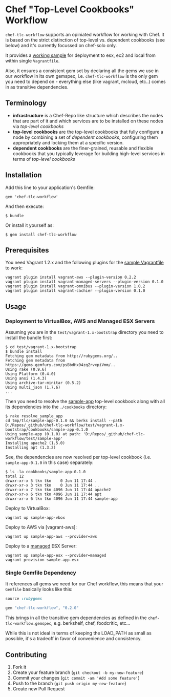 # Chef "Top-Level Cookbooks" Workflow

`chef-tlc-workflow` supports an opiniated workflow for working with Chef. It is based on the strict distinction of top-level vs. dependent cookbooks (see below) and it's currently focussed on chef-solo only.

It provides a [working sample](https://github.com/tknerr/chef-tlc-workflow/tree/master/test/vagrant-1.x-bootstrap) for deployment to esx, ec2 and local from within single `Vagrantfile`.

Also, it ensures a consistent gem set by declaring all the gems we use in our workflow in its own gemspec, i.e. `chef-tlc-workflow` is the only gem you need to depend on - everything else (like vagrant, mcloud, etc..) comes in as transitive dependencies.


## Terminology

* **infrastructure** is a Chef-Repo like structure which describes the nodes that are part of it and which services are to be installed on these nodes via *top-level cookbooks*
* **top-level cookbooks** are the top-level cookbooks that fully configure a node by combining a set of *dependent cookbooks*, configuring them appropriately and locking them at a specific version.
* **dependent cookbooks** are the finer-grained, reusable and flexible cookbooks that you typically leverage for building high-level services in terms of *top-level cookbooks*


## Installation

Add this line to your application's Gemfile:

    gem 'chef-tlc-workflow'

And then execute:

    $ bundle

Or install it yourself as:

    $ gem install chef-tlc-workflow


## Prerequisites

You need Vagrant 1.2.x and the following plugins for the [sample Vagrantfile](https://github.com/tknerr/chef-tlc-workflow/tree/master/test/vagrant-1.x-bootstrap/Vagrantfile) to work:

```
vagrant plugin install vagrant-aws --plugin-version 0.2.2
vagrant plugin install vagrant-managed-servers --plugin-version 0.1.0
vagrant plugin install vagrant-omnibus --plugin-version 1.0.2
vagrant plugin install vagrant-cachier --plugin-version 0.1.0
```

## Usage

### Deployment to VirtualBox, AWS and Managed ESX Servers

Assuming you are in the `test/vagrant-1.x-bootstrap` directory you need to install the bundle first:  
```
$ cd test/vagrant-1.x-bootstrap
$ bundle install
Fetching gem metadata from http://rubygems.org/..
Fetching gem metadata from https://gems.gemfury.com/psBbdHx94zqZrvxpiVmm/..
Using rake (0.9.6)
Using Platform (0.4.0)
Using ansi (1.4.3)
Using archive-tar-minitar (0.5.2)
Using multi_json (1.7.6)
...
```

Then you need to resolve the [sample-app](https://github.com/tknerr/chef-tlc-workflow/tree/master/test/sample-app) top-level cookbook along with all its dependencies into the `./cookbooks` directory:
```
$ rake resolve_sample_app
cd tmp/tlc/sample-app-0.1.0 && berks install --path D:/Repos/_github/chef-tlc-workflow/test/vagrant-1.x-bootstrap/cookbooks/sample-app-0.1.0
Using sample-app (0.1.0) at path: 'D:/Repos/_github/chef-tlc-workflow/test/sample-app'
Installing apache2 (1.5.0)
Installing apt (1.3.2)
```

See, the dependencies are now resolved per top-level cookbook (i.e. `sample-app-0.1.0` in this case) separately:
```
$ ls -la cookbooks/sample-app-0.1.0
total 12
drwxr-xr-x 5 tkn tkn    0 Jun 11 17:44 .
drwxr-xr-x 3 tkn tkn    0 Jun 11 17:44 ..
drwxr-xr-x 7 tkn tkn 4096 Jun 11 17:44 apache2
drwxr-xr-x 6 tkn tkn 4096 Jun 11 17:44 apt
drwxr-xr-x 6 tkn tkn 4096 Jun 11 17:44 sample-app
```

Deploy to VirtualBox:

```
vagrant up sample-app-vbox 
```

Deploy to AWS via [vagrant-aws]:
```
vagrant up sample-app-aws --provider=aws
```

Deploy to a [managed](https://github.com/tknerr/vagrant-managed-servers) ESX Server:
```
vagrant up sample-app-esx --provider=managed
vagrant provision sample-app-esx
```

### Single Gemfile Dependency

It references all gems we need for our Chef workflow, this means that your `Gemfile` basically looks like this:

```ruby
source :rubygems

gem "chef-tlc-workflow", "0.2.0"
```

This brings in all the transitive gem dependencies as defined in the `chef-tlc-workflow.gemspec`, e.g. berkshelf, chef, foodcritic, etc...

While this is not ideal in terms of keeping the LOAD_PATH as small as possible, it's a tradeoff in favor of convenience and consistency.


## Contributing

1. Fork it
2. Create your feature branch (`git checkout -b my-new-feature`)
3. Commit your changes (`git commit -am 'Add some feature'`)
4. Push to the branch (`git push origin my-new-feature`)
5. Create new Pull Request
